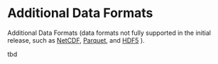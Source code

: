 # Additional Data Formats


Additional Data Formats (data formats not fully supported in the initial release, such as [NetCDF](https://en.wikipedia.org/wiki/NetCDF), [Parquet](https://parquet.apache.org/), and [HDF5](https://www.hdfgroup.org/solutions/hdf5/) ).

tbd